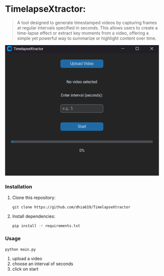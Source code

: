 # TimelapseXtractor:

>A tool designed to generate timestamped videos by capturing frames at regular intervals specified in seconds. This allows users to create a time-lapse effect or extract key moments from a video, offering a simple yet powerful way to summarize or highlight content over time.

![demo](demo.png)

### Installation
1. Clone this repository:
   ```bash
   git clone https://github.com/dhia619/TimelapseXtractor
   ```
2. Install dependencies:
    ```bash
    pip install -r requirements.txt
    ```

### Usage
```bash
python main.py
```
1. upload a video
2. choose an interval of seconds
3. click on start